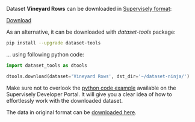 Dataset **Vineyard Rows** can be downloaded in [Supervisely format](https://developer.supervisely.com/api-references/supervisely-annotation-json-format):

 [Download](https://assets.supervisely.com/remote/eyJsaW5rIjogInMzOi8vc3VwZXJ2aXNlbHktZGF0YXNldHMvMzMxM19WaW5leWFyZCBSb3dzL3ZpbmV5YXJkLXJvd3MtRGF0YXNldE5pbmphLnRhciIsICJzaWciOiAiTEpWQStwK0YvV2xaMmQ1ODFOU2xHN2tGMmQ5czBscExGT0RUQ0d5Z3k4MD0ifQ==?response-content-disposition=attachment%3B%20filename%3D%22vineyard-rows-DatasetNinja.tar%22)

As an alternative, it can be downloaded with *dataset-tools* package:
``` bash
pip install --upgrade dataset-tools
```

... using following python code:
``` python
import dataset_tools as dtools

dtools.download(dataset='Vineyard Rows', dst_dir='~/dataset-ninja/')
```
Make sure not to overlook the [python code example](https://developer.supervisely.com/getting-started/python-sdk-tutorials/iterate-over-a-local-project) available on the Supervisely Developer Portal. It will give you a clear idea of how to effortlessly work with the downloaded dataset.

The data in original format can be [downloaded here](https://zenodo.org/api/records/4601472/files-archive).